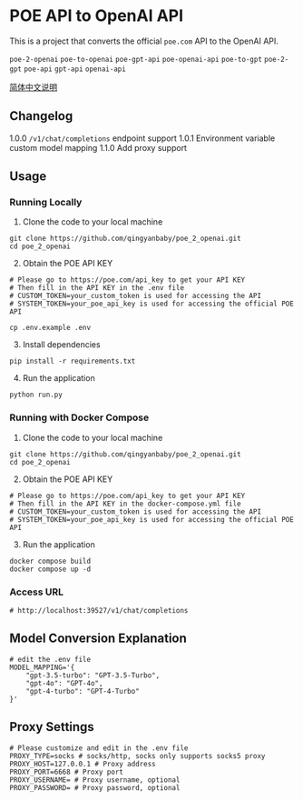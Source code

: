 # POE API to OpenAI API
This is a project that converts the official `poe.com` API to the OpenAI API. 

`poe-2-openai` `poe-to-openai` `poe-gpt-api` `poe-openai-api`  `poe-to-gpt` `poe-2-gpt` `poe-api` `gpt-api` `openai-api`

[简体中文说明](README_ZH.md)

## Changelog
1.0.0  `/v1/chat/completions` endpoint support
1.0.1  Environment variable custom model mapping
1.1.0  Add proxy support

## Usage
### Running Locally

1. Clone the code to your local machine
```shell
git clone https://github.com/qingyanbaby/poe_2_openai.git
cd poe_2_openai
```

2. Obtain the POE API KEY
```shell
# Please go to https://poe.com/api_key to get your API KEY
# Then fill in the API KEY in the .env file
# CUSTOM_TOKEN=your_custom_token is used for accessing the API
# SYSTEM_TOKEN=your_poe_api_key is used for accessing the official POE API

cp .env.example .env
```

3. Install dependencies
```shell 
pip install -r requirements.txt
```

4. Run the application
```shell
python run.py
```

### Running with Docker Compose

1. Clone the code to your local machine 
```shell
git clone https://github.com/qingyanbaby/poe_2_openai.git
cd poe_2_openai
```

2. Obtain the POE API KEY
```shell
# Please go to https://poe.com/api_key to get your API KEY 
# Then fill in the API KEY in the docker-compose.yml file
# CUSTOM_TOKEN=your_custom_token is used for accessing the API
# SYSTEM_TOKEN=your_poe_api_key is used for accessing the official POE API
```

3. Run the application
```shell
docker compose build
docker compose up -d
```

### Access URL
```shell
# http://localhost:39527/v1/chat/completions
```

## Model Conversion Explanation
```shell
# edit the .env file
MODEL_MAPPING='{
    "gpt-3.5-turbo": "GPT-3.5-Turbo",
    "gpt-4o": "GPT-4o",
    "gpt-4-turbo": "GPT-4-Turbo"
}'
```

## Proxy Settings
```shell
# Please customize and edit in the .env file
PROXY_TYPE=socks # socks/http, socks only supports socks5 proxy
PROXY_HOST=127.0.0.1 # Proxy address
PROXY_PORT=6668 # Proxy port
PROXY_USERNAME= # Proxy username, optional
PROXY_PASSWORD= # Proxy password, optional
```
